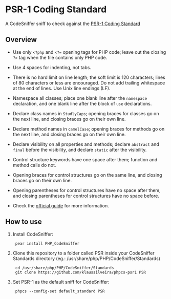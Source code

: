 PSR-1 Coding Standard
=====================

A CodeSniffer sniff to check against the [PSR-1 Coding Standard](https://github.com/pmjones/fig-standards/blob/psr-1-style-guide/proposed/PSR-1.md)


Overview
--------

- Use only `<?php` and `<?=` opening tags for PHP code; leave out the closing
  `?>` tag when the file contains only PHP code.

- Use 4 spaces for indenting, not tabs.

- There is no hard limit on line length; the soft limit is 120 characters;
  lines of 80 characters or less are encouraged. Do not add trailing
  whitespace at the end of lines. Use Unix line endings (LF).

- Namespace all classes; place one blank line after the `namespace`
  declaration, and one blank line after the block of `use` declarations.

- Declare class names in `StudlyCaps`; opening braces for classes go on the
  next line, and closing braces go on their own line.

- Declare method names in `camelCase`; opening braces for methods go on the
  next line, and closing braces go on their own line.

- Declare visibility on all properties and methods; declare `abstract` and
  `final` before the visibility, and declare `static` after the visibility.
  
- Control structure keywords have one space after them; function and method
  calls do not.

- Opening braces for control structures go on the same line, and closing
  braces go on their own line.

- Opening parentheses for control structures have no space after them, and
  closing parentheses for control structures have no space before.
  
- Check the [official guide](https://github.com/pmjones/fig-standards/blob/psr-1-style-guide/proposed/PSR-1.md) for more information.

How to use
----------

1. Install CodeSniffer:

        pear install PHP_CodeSniffer

2. Clone this repository to a folder called PSR inside your CodeSniffer
   Standards directory (eg.: /usr/share/php/PHP/CodeSniffer/Standards)

        cd /usr/share/php/PHP/CodeSniffer/Standards
        git clone https://github.com/klaussilveira/phpcs-psr1 PSR

3. Set PSR-1 as the default sniff for CodeSniffer:

        phpcs --config-set default_standard PSR
